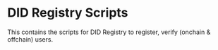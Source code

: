 # DID Registry Scripts

This contains the scripts for DID Registry to register, verify (onchain & offchain) users.
